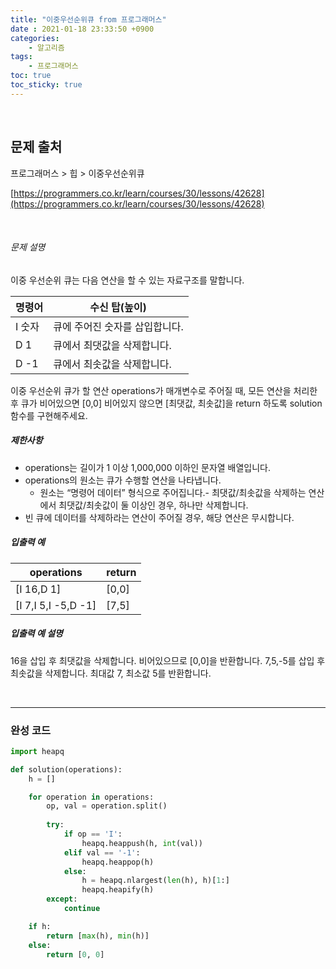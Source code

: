 ```yaml
---
title: "이중우선순위큐 from 프로그래머스"
date : 2021-01-18 23:33:50 +0900
categories:
	- 알고리즘
tags:
	- 프로그래머스
toc: true
toc_sticky: true
---
```


<br>

## 문제 출처

프로그래머스 > 힙 > 이중우선순위큐

[https://programmers.co.kr/learn/courses/30/lessons/42628](https://programmers.co.kr/learn/courses/30/lessons/42628)

<br>

###### 문제 설명

이중 우선순위 큐는 다음 연산을 할 수 있는 자료구조를 말합니다.

| 명령어 | 수신 탑(높이)                  |
| ------ | ------------------------------ |
| I 숫자 | 큐에 주어진 숫자를 삽입합니다. |
| D 1    | 큐에서 최댓값을 삭제합니다.    |
| D -1   | 큐에서 최솟값을 삭제합니다.    |

이중 우선순위 큐가 할 연산 operations가 매개변수로 주어질 때, 모든 연산을 처리한 후 큐가 비어있으면 [0,0] 비어있지 않으면 [최댓값, 최솟값]을 return 하도록 solution 함수를 구현해주세요.

##### 제한사항

- operations는 길이가 1 이상 1,000,000 이하인 문자열 배열입니다.
- operations의 원소는 큐가 수행할 연산을 나타냅니다.
  - 원소는 “명령어 데이터” 형식으로 주어집니다.- 최댓값/최솟값을 삭제하는 연산에서 최댓값/최솟값이 둘 이상인 경우, 하나만 삭제합니다.
- 빈 큐에 데이터를 삭제하라는 연산이 주어질 경우, 해당 연산은 무시합니다.

##### 입출력 예

| operations          | return |
| ------------------- | ------ |
| [I 16,D 1]          | [0,0]  |
| [I 7,I 5,I -5,D -1] | [7,5]  |

##### 입출력 예 설명

16을 삽입 후 최댓값을 삭제합니다. 비어있으므로 [0,0]을 반환합니다.
7,5,-5를 삽입 후 최솟값을 삭제합니다. 최대값 7, 최소값 5를 반환합니다.

<br>

---

### 완성 코드

```python
import heapq

def solution(operations):
    h = []

    for operation in operations:
        op, val = operation.split()
        
        try:
            if op == 'I':
                heapq.heappush(h, int(val))
            elif val == '-1':
                heapq.heappop(h)
            else:
                h = heapq.nlargest(len(h), h)[1:]
                heapq.heapify(h)
        except:
            continue

    if h:
        return [max(h), min(h)]
    else:
        return [0, 0]
```

